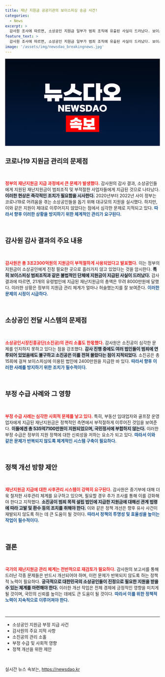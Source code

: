 ```yaml
---
title: 재난 지원금 공공기관의 보이스피싱 송금 사건!
categories:
  - News
excerpt: >
  감사원 조사에 따르면, 소상공인 지원금 일부가 범죄 조직에 유출된 사실이 드러났다. 보이스피싱과 유령법인에 지급된 지원금 규모는 8000만원, 부적절한 업종에도 총 535억이 지급돼 논란이 커지고 있다.
feature_text: >
  감사원 조사에 따르면, 소상공인 지원금 일부가 범죄 조직에 유출된 사실이 드러났다. 보이스피싱과 유령법인에 지급된 지원금 규모는 8000만원, 부적절한 업종에도 총 535억이 지급돼 논란이 커지고 있다.
image: '/assets/img/newsdao_breakingnews.jpg'
---
```


<p><img src="/assets/img/newsdao_breakingnews.jpg" alt="cryptoinkorea 속보" /></p>

<h2 data-ke-size="size26">코로나19 지원금 관리의 문제점</h2>

<p data-ke-size="size16">&nbsp;</p>

<p><b><span style="color: #ee2323;">정부의 재난지원금 지급 과정에서 큰 문제가 발생했다.</span></b> 감사원의 감사 결과, 소상공인들에게 지원된 재난지원금이 범죄조직 및 부적절한 사업자들에게 지급된 것으로 나타났다. <b><span style="background-color: #21538527;">이러한 현상은 즉각적인 조치가 필요함을 시사한다.</span></b> 2020년부터 2022년 사이 정부는 코로나19로 어려움을 겪는 소상공인들을 돕기 위해 대규모의 지원을 실시했다. 하지만, 이와 같은 지원이 제대로 이루어지지 않았다는 점에서 심각한 문제로 지적되고 있다. <b><span style="color: #1a5490;">따라서 향후 이러한 상황을 방지하기 위한 체계적인 관리가 요구된다.</span></b></p>

<p data-ke-size="size16">&nbsp;</p>

<h2 data-ke-size="size26">감사원 감사 결과의 주요 내용</h2>

<p data-ke-size="size16">&nbsp;</p>

<p><b><span style="color: #ee2323;">감사원은 총 3조2300억원의 지원금이 부적절하게 사용되었다고 발표했다.</span></b> 이는 정부의 지원금이 소상공인에게 진정 필요한 곳으로 흘러가지 않고 있었다는 것을 암시한다. <b><span style="background-color: #21538527;">특히 보이스피싱 범죄조직과 같은 불법적인 단체에 지원금이 지급된 사실이 드러났다.</span></b> 감사 결과에 따르면, 21개의 유령법인에 지급된 재난지원금의 총액은 무려 8000만원에 달했다. 이러한 상황은 정부의 지원금 관리 체계가 얼마나 허술했는지를 잘 보여준다. <b><span style="color: #1a5490;">이러한 문제의 시정이 시급하다.</span></b></p>

<p data-ke-size="size16">&nbsp;</p>

<h2 data-ke-size="size26">소상공인 전달 시스템의 문제점</h2>

<p data-ke-size="size16">&nbsp;</p>

<p><b><span style="color: #ee2323;">소상공인시장진흥공단(소진공)의 관리 소홀도 한몫했다.</span></b> 감사원은 소진공이 심각한 문제를 인지하지 못하고 있다는 점을 강조했다. <b><span style="background-color: #21538527;">감사 진행 중에도 여러 법인들이 범죄에 연루되어 있었음에도 불구하고 소진공은 이를 전혀 몰랐다는 점이 지적되었다.</span></b> 소진공은 총 15회에 걸쳐 보이스피싱에 이용된 법인에 2400만원을 지급한 바 있다. <b><span style="color: #1a5490;">따라서 향후 이러한 사례를 방지하기 위한 조치가 필수적이다.</span></b></p>

<p data-ke-size="size16">&nbsp;</p>

<h2 data-ke-size="size26">부정 수급 사례와 그 영향</h2>

<p data-ke-size="size16">&nbsp;</p>

<p><b><span style="color: #ee2323;">부정 수급 사례는 심각한 사회적 문제를 낳고 있다.</span></b> 특히, 부동산 임대업자와 골프장 운영업자에게 지급된 재난지원금은 정책적인 측면에서 부적절하게 이루어진 것임을 보여준다. <b><span style="background-color: #21538527;">이들에겐 총 535억7100만원이 지원되었으며, 국민정서에 부합하지 않는다.</span></b> 이러한 부정 수급은 정부의 지원 정책에 대한 신뢰성을 저하는 요소가 되고 있다. <b><span style="color: #1a5490;">따라서 이와 같은 문제가 반복되지 않도록 체계적인 시스템 구축이 필요하다.</span></b></p>

<p data-ke-size="size16">&nbsp;</p>

<h2 data-ke-size="size26">정책 개선 방향 제안</h2>

<p data-ke-size="size16">&nbsp;</p>

<p><b><span style="color: #ee2323;">재난지원금 지급에 대한 사후관리 시스템이 강력히 요구된다.</span></b> 감사원은 중기부에 대해 더욱 철저한 사후관리 체계를 요구하고 있으며, 필요할 경우 추가 조사를 통해 이를 강화해야 한다고 지적했다. <b><span style="background-color: #21538527;">소진공이 범죄 목적 설립 법인에 지급한 지원금에 대해선 관계 법령에 따라 고발 및 환수 등의 조치를 취해야 한다.</span></b> 이와 같은 정책 개선은 향후 유사 사건이 재발되지 않도록 하는 데 큰 도움이 될 것이다. <b><span style="color: #1a5490;">따라서 정책의 투명성 및 효율성을 높이는 작업이 필수적이다.</span></b></p>

<p data-ke-size="size16">&nbsp;</p>

<h2 data-ke-size="size26">결론</h2>

<p data-ke-size="size16">&nbsp;</p>

<p><b><span style="color: #ee2323;">국가의 재난지원금 관리 체계는 전반적으로 재검토가 필요하다.</span></b> 감사원의 보고서를 통해 드러난 각종 문제들은 반드시 개선되어야 하며, 이런 문제가 반복되지 않도록 하는 정책적 노력이 필요하다. <b><span style="background-color: #21538527;">궁극적으로 대한민국의 소상공인들이 진정으로 필요한 지원을 받을 수 있는 체계를 마련해야 한다.</span></b> 이러한 개선 작업은 전체 경제에 긍정적인 영향을 미치게 될 것이며, 국민의 신뢰를 높이는 데에도 큰 도움이 될 것이다. <b><span style="color: #1a5490;">따라서 이를 위한 정책적 노력이 지속적으로 이루어져야 한다.</span></b></p>

<p data-ke-size="size16">&nbsp;</p>

<hr>

<ul>
<li>소상공인 지원금 부정 지급 사건</li>
<li>감사원의 주요 지적 사항</li>
<li>소진공의 관리 소홀</li>
<li>부정 수급 및 사회적 영향</li>
<li>정책 개선을 위한 제안</li>
</ul>

<p data-ke-size="size16">&nbsp;</p>
실시간 뉴스 속보는, <a href="https://newsdao.kr" rel="dofollow">https://newsdao.kr</a>


